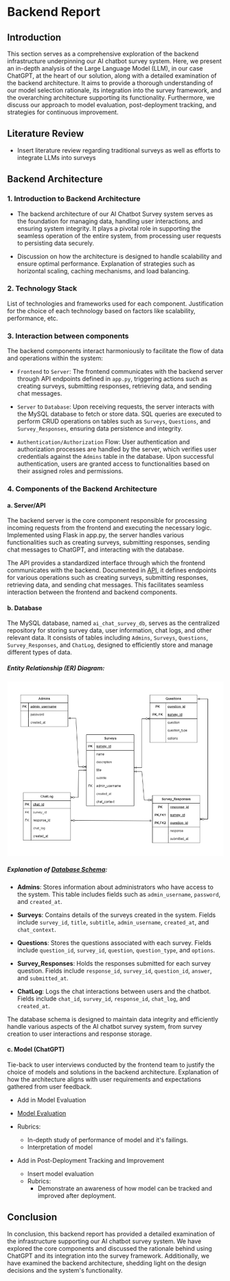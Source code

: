 # Backend Report

## Introduction
This section serves as a comprehensive exploration of the backend infrastructure underpinning our AI chatbot survey system. Here, we present an in-depth analysis of the Large Language Model (LLM), in our case ChatGPT, at the heart of our solution, along with a detailed examination of the backend architecture. It aims to provide a thorough understanding of our model selection rationale, its integration into the survey framework, and the overarching architecture supporting its functionality. Furthermore, we discuss our approach to model evaluation, post-deployment tracking, and strategies for continuous improvement.

## Literature Review
- Insert literature review regarding traditional surveys as well as efforts to integrate LLMs into surveys

## Backend Architecture
### 1. Introduction to Backend Architecture

- The backend architecture of our AI Chatbot Survey system serves as the foundation for managing data, handling user interactions, and ensuring system integrity. It plays a pivotal role in supporting the seamless operation of the entire system, from processing user requests to persisting data securely.

- Discussion on how the architecture is designed to handle scalability and ensure optimal performance. Explanation of strategies such as horizontal scaling, caching mechanisms, and load balancing.

### 2. Technology Stack

List of technologies and frameworks used for each component. Justification for the choice of each technology based on factors like scalability, performance, etc.

### 3. Interaction between components
The backend components interact harmoniously to facilitate the flow of data and operations within the system:
- `Frontend` to `Server`: The frontend communicates with the backend server through API endpoints defined in `app.py`, triggering actions such as creating surveys, submitting responses, retrieving data, and sending chat messages.

- `Server` to `Database`: Upon receiving requests, the server interacts with the MySQL database to fetch or store data. SQL queries are executed to perform CRUD operations on tables such as `Surveys`, `Questions`, and `Survey_Responses`, ensuring data persistence and integrity.

- `Authentication/Authorization` Flow: User authentication and authorization processes are handled by the server, which verifies user credentials against the `Admins` table in the database. Upon successful authentication, users are granted access to functionalities based on their assigned roles and permissions.

### 4. Components of the Backend Architecture


#### a. Server/API
The backend server is the core component responsible for processing incoming requests from the frontend and executing the necessary logic. Implemented using Flask in app.py, the server handles various functionalities such as creating surveys, submitting responses, sending chat messages to ChatGPT, and interacting with the database.

The API provides a standardized interface through which the frontend communicates with the backend. Documented in [API](api.md), it defines endpoints for various operations such as creating surveys, submitting responses, retrieving data, and sending chat messages. This facilitates seamless interaction between the frontend and backend components.

#### b. Database

The MySQL database, named `ai_chat_survey_db`, serves as the centralized repository for storing survey data, user information, chat logs, and other relevant data. It consists of tables including `Admins`, `Surveys`, `Questions`, `Survey_Responses`, and `ChatLog`, designed to efficiently store and manage different types of data.

##### Entity Relationship (ER) Diagram:

![Entity Relationship (ER) Diagram](diagrams/images/db_schema.png)

##### Explanation of [Database Schema](../database/init.sql):

- **Admins**: Stores information about administrators who have access to the system. This table includes fields such as `admin_username`, `password`, and `created_at`.

- **Surveys**: Contains details of the surveys created in the system. Fields include `survey_id`, `title`, `subtitle`, `admin_username`, `created_at`, and `chat_context`.

- **Questions**: Stores the questions associated with each survey. Fields include `question_id`, `survey_id`, `question`, `question_type`, and `options`.

- **Survey_Responses**: Holds the responses submitted for each survey question. Fields include `response_id`, `survey_id`, `question_id`, `answer`, and `submitted_at`.

- **ChatLog**: Logs the chat interactions between users and the chatbot. Fields include `chat_id`, `survey_id`, `response_id`, `chat_log`, and `created_at`.

The database schema is designed to maintain data integrity and efficiently handle various aspects of the AI chatbot survey system, from survey creation to user interactions and response storage.

#### c. Model (ChatGPT)

Tie-back to user interviews conducted by the frontend team to justify the choice of models and solutions in the backend architecture. Explanation of how the architecture aligns with user requirements and expectations gathered from user feedback.

- Add in Model Evaluation
- [Model Evaluation](evaluation.md)
- Rubrics:
    - In-depth study of performance of model and it's failings.
    - Interpretation of model

- Add in Post-Deployment Tracking and Improvement
  - Insert model evaluation
  - Rubrics:
      - Demonstrate an awareness of how model can be tracked and improved after
        deployment.

## Conclusion
In conclusion, this backend report has provided a detailed examination of the infrastructure supporting our AI chatbot survey system. We have explored the core components and discussed the rationale behind using ChatGPT and its integration into the survey framework. Additionally, we have examined the backend architecture, shedding light on the design decisions and the system's functionality.
